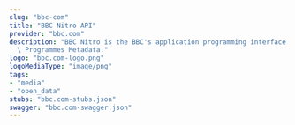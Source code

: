 ```yaml
---
slug: "bbc-com"
title: "BBC Nitro API"
provider: "bbc.com"
description: "BBC Nitro is the BBC's application programming interface (API) for BBC\
  \ Programmes Metadata."
logo: "bbc.com-logo.png"
logoMediaType: "image/png"
tags:
- "media"
- "open_data"
stubs: "bbc.com-stubs.json"
swagger: "bbc.com-swagger.json"
---
```

